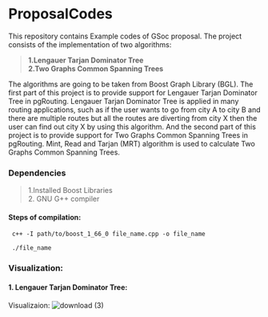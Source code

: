# ProposalCodes
This repository contains Example codes of GSoc proposal.
The project consists of the implementation of two algorithms:<br>
><b>1.Lengauer Tarjan Dominator Tree <br>
>2.Two Graphs Common Spanning Trees</b>

The algorithms are going to be taken from Boost Graph Library (BGL). The first part of this project is to provide support for Lengauer Tarjan Dominator Tree in pgRouting. Lengauer Tarjan Dominator Tree is applied in many routing applications, such as if the user wants to go from city A to city B and there are multiple routes but all the routes are diverting from city X then the user can find out city X by using this algorithm.
And the second part of this project is to provide support for Two Graphs Common Spanning Trees in pgRouting.  Mint, Read and Tarjan (MRT) algorithm is used to calculate Two Graphs Common Spanning Trees.



### Dependencies 
>1.Installed Boost Libraries <br>
>2. GNU G++ compiler

#### Steps of compilation:
```
 c++ -I path/to/boost_1_66_0 file_name.cpp -o file_name
```
```
 ./file_name
```
### Visualization:
#### 1. Lengauer Tarjan Dominator Tree:
Visualizaion:
![download (3)](https://user-images.githubusercontent.com/44925217/77232179-77271200-6bc5-11ea-97f5-f372df77786f.gif)
